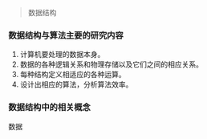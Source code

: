 > 数据结构
### 数据结构与算法主要的研究内容
1. 计算机要处理的数据本身。
2. 数据的各种逻辑关系和物理存储以及它们之间的相应关系。
3. 每种结构定义相适应的各种运算。
4. 设计出相应的算法，分析算法效率。
### 数据结构中的相关概念
数据
<!--stackedit_data:
eyJoaXN0b3J5IjpbLTcwMzIxMjczNywxMDg1NDE4NDE4LC05Mj
k1MzQ0ODddfQ==
-->
